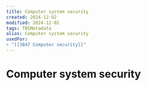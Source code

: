 ```yaml
---
title: Computer system security
created: 2024-12-02
modified: 2024-12-02
tags: TBSMetadata
alias: Computer system security
usedFor:
- "[[3847 Computer security]]"
---
```

# Computer system security
